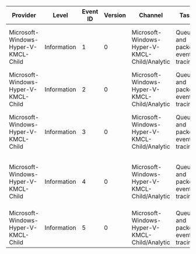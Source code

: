 Provider                              |  Level        |  Event ID  |  Version  |  Channel                                        |  Task                             |  Opcode                                                    |  Keyword                                   |  Message
--------------------------------------|---------------|------------|-----------|-------------------------------------------------|-----------------------------------|------------------------------------------------------------|--------------------------------------------|-------------------------------------
Microsoft-Windows-Hyper-V-KMCL-Child  |  Information  |  1         |  0        |  Microsoft-Windows-Hyper-V-KMCL-Child/Analytic  |  Queue and packet event tracing.  |  Fetch a single packet from the ring buffer.               |  Normal receive events                     |  Fetching a packet from vmbus.
Microsoft-Windows-Hyper-V-KMCL-Child  |  Information  |  2         |  0        |  Microsoft-Windows-Hyper-V-KMCL-Child/Analytic  |  Queue and packet event tracing.  |  Putting a packet to the ring buffer.                      |  Normal send or fetch packets              |  Sending a packet to vmbus.
Microsoft-Windows-Hyper-V-KMCL-Child  |  Information  |  3         |  0        |  Microsoft-Windows-Hyper-V-KMCL-Child/Analytic  |  Queue and packet event tracing.  |  Finish fetching packets from the ring buffer.             |  Normal receive events                     |  Finish fetching packets from vmbus.
Microsoft-Windows-Hyper-V-KMCL-Child  |  Information  |  4         |  0        |  Microsoft-Windows-Hyper-V-KMCL-Child/Analytic  |  Queue and packet event tracing.  |  No more packets can be fetched because the quota is met.  |  Events indicating potential perf issues.  |  Incoming packet quota is hit.
Microsoft-Windows-Hyper-V-KMCL-Child  |  Information  |  5         |  0        |  Microsoft-Windows-Hyper-V-KMCL-Child/Analytic  |  Queue and packet event tracing.  |  DPC cycle limit is exceeded.                              |  Events indicating potential perf issues.  |  DPC cycle limit is hit.